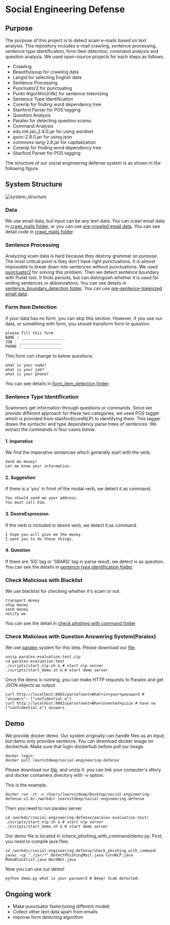 # Social Engineering Defense

## Purpose

The purpose of this project is to detect scam e-mails based on text analysis. This repository includes e-mail crawling, sentence processing, sentence type identification, form item detection, command analysis and question analysis. We used open-source projects for each steps as follows.

- Crawling
 - Beautifulsoup for crawling data
 - Langid for selecting English data
- Sentence Processing
 - Punctuator2 for punctuating
 - Punkt Algorithm(nltk) for sentence tokenizing
- Sentence Type Identification
 - Corenlp for finding word dependency tree
 - Stanford Parser for POS tagging
- Question Analysis
 - Paralex for detecting question scams.
- Command Analysis
 - edu.mit.jwi_2.4.0.jar for using wordnet
 - gson-2.8.0.jar for using json
 - commons-lang-2.6.jar for capitalization
 - Corenlp for finding word dependency tree
 - Stanford Parser for POS tagging
 
The structure of our social engineering defense system is as shown in the following figure.

## System Structure

![system_structure](https://github.com/zerobugplz/social-engineering-defense/blob/master/system_structure.png)  

### Data

We use email data, but input can be any text-data. You can crawl email data in [crawl_mails folder](https://github.com/zerobugplz/social-engineering-defense/tree/master/crawl_mails), or you can use [pre-crawled email data](https://drive.google.com/file/d/1D8BUS_wxZVip6EFmhMkrXunBXcuBev7o/view?usp=sharing). You can see detail code in [crawl_mails folder](https://github.com/zerobugplz/social-engineering-defense/tree/master/crawl_mails)

### Sentence Processing

Analyzing scam data is hard because they destroy grammar on purpose. The most critical point is they don't have right punctuations. It is almost impossible to break down into sentences without punctuations. We used [punctuator2](https://github.com/ottokart/punctuator2) for solving this problem. Then we detect sentence boundary with Punkt tool. It finds periods, but can distinguish whether it is used for ending sentences or abbreviations. You can see details in [sentence_boundary_detection folder](https://github.com/zerobugplz/social-engineering-defense/tree/master/sentence_boundary_detection). You can use [pre-sentence-tokenized email data](https://drive.google.com/open?id=1_LHcOVE0A3hd1mBwZl-o4ivSfu42IGJV).

### Form Item Detection

If your data has no form, you can skip this section. However, if you use our data, or something with form, you should transform form to question.  
```
please fill this form
NAME : ___________________
JOB : ___________________
PHONE : _________________
```
This form can change to below questions.
```
what is your name?
what is your job?
what is your phone?
```

You can see details in [form_item_detection folder](https://github.com/zerobugplz/social-engineering-defense/tree/master/form_item_detection).

### Sentence Type Identification

Scammers get information through questions or commands. Since we provide different approach for these two categories, we used POS tagger which is provided from stanford(coreNLP) to identifying them. This tagger draws the syntactic and type dependency parse trees of sentences. We extract the commands in four cases below.

#### 1. Imperative
We find the imperative sentences which generally start with the verb. 
```
Send me money!
Let me know your information.
```
#### 2. Suggestion
If there is a ‘you’ in front of the modal verb, we detect it as command.
```
You should send me your address.
You must call him.
```
#### 3. DesireExpression
If the verb is included in desire verb, we detect it as command.
```
I hope you will give me the money.
I want you to do these things.
```
#### 4. Question
If there are ‘SQ’ tag or ‘SBARQ’ tag in parse result, we detect is as question.  
You can see the details in [sentence type identification folder](https://github.com/zerobugplz/social-engineering-defense/tree/master/sentence_type_identification).

### Check Malicious with Blacklist

We use blacklist for checking whether it's scam or not.
```
transport money
ship money
send money
notify we
```
You can see the detail in [check phishing with command folder](https://github.com/zerobugplz/social-engineering-defense/blob/master/check_phishing_with_command)

### Check Malicious with Question Answering System(Paralex)

We use [paralex](http://knowitall.cs.washington.edu/paralex/) system for this step. Please download our [file](https://drive.google.com/file/d/1XYXagUwkcKcFUU6Kljvh6zJAVSnHnM0t/view?usp=drive_web).  

```
unzip paralex-evaluation-test.zip
cd paralex-evaluation-test
./scripts/start_nlp.sh & # start nlp server
./scripts/start_demo.sh & # start demo server
```

Once the demo is running, you can make HTTP requests to Paralex and get JSON objects as output. 

```
curl http://localhost:8083/parse?sent=What+is+your+password # "answers": ["confidential.e"]
curl http://localhost:8083/parse?sent=Who+invented+pizza # have no ["confidential.e"] answers
```


## Demo

We provide docker demo. Our system originally can handle files as an input, but demo only provides sentence. You can download docker image on dockerhub. Make sure that login dockerhub before pull our image.
```
docker login
docker pull learnitdeep/social-engineering-defense
```

Please download our [file](https://drive.google.com/open?id=1AFKGLJj_JQnPhbi42SCzQdMrTWIKJPz6), and unzip it. you can link your computer's ditory and docker containers directory with -v option.  
  
This is the example.
```
docker run -it -v /Users/learnitdeep/Desktop/social-engineering-defense-v1.0/:/workdir learnitdeep/social-engineering-defense
```

Then you need to run paralex server.  
```
cd /workdir/social-engineering-defense/paralex-evaluation-test/
./scripts/start_nlp.sh & # start nlp server
./scripts/start_demo.sh & # start demo server
```

Our demo file is located in /check_phishing_with_command/demo.py.
First, you need to compile java files.
```
cd /workdir/social-engineering-defense/check_phishing_with_command
javac -cp "./jar/*" DetectPhishingMail.java CoreNLP.java MakeBlacklist.java WordNet.java
```

Now you can use our demo!

```
python demo.py what is your password # Beep! Scam detected.
```

## Ongoing work

- Make punctuator faster(using different model)
- Collect other text data apart from emails
- improve form detecting algorithm
